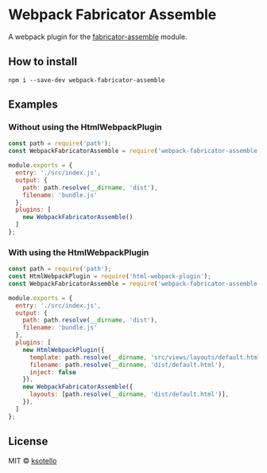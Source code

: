 [logo]: https://camo.githubusercontent.com/6145057cba38349646e2ed632605318edc181c6d/687474703a2f2f6662726374722e6769746875622e696f2f6173736574732f746f6f6c6b69742f696d616765732f6c6f676f2e737667 "Fabricator Logo"

# Webpack Fabricator Assemble

A webpack plugin for the [fabricator-assemble](https://github.com/fbrctr/fabricator-assemble "fabricator-assemble github page") module.

## How to install

`npm i --save-dev webpack-fabricator-assemble`

## Examples

### Without using the HtmlWebpackPlugin

```javascript
const path = require('path');
const WebpackFabricatorAssemble = require('webpack-fabricator-assemble');

module.exports = {
  entry: './src/index.js',
  output: {
    path: path.resolve(__dirname, 'dist'),
    filename: 'bundle.js'
  },
  plugins: [
    new WebpackFabricatorAssemble()
  ]
};
```

### With using the HtmlWebpackPlugin

```javascript
const path = require('path');
const HtmlWebpackPlugin = require('html-webpack-plugin');
const WebpackFabricatorAssemble = require('webpack-fabricator-assemble')(HtmlWebpackPlugin);

module.exports = {
  entry: './src/index.js',
  output: {
    path: path.resolve(__dirname, 'dist'),
    filename: 'bundle.js'
  },
  plugins: [
    new HtmlWebpackPlugin({
      template: path.resolve(__dirname, 'src/views/layouts/default.html'),
      filename: path.resolve(__dirname, 'dist/default.html'),
      inject: false
    }),
    new WebpackFabricatorAssemble({
      layouts: [path.resolve(__dirname, 'dist/default.html')],
    }),
  ]
};
```

## License

MIT © [ksotello](https://github.com/ksotello)
